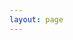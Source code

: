 ```yaml
---
layout: page
---
```


<script setup>
// 1. 导入中文数据
import { slides, products } from './.vitepress/data/zh.ts'
</script>

<MainCarousel :slides="slides" />

<ProductCarousel :products="products" />